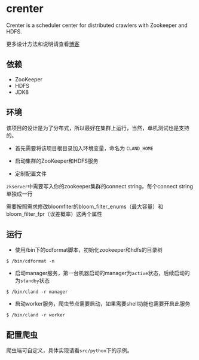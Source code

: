 # crenter
Crenter is a scheduler center for distributed crawlers with Zookeeper and HDFS.

更多设计方法和说明请查看[博客](https://mapleuz.cc/project-crenter)

## 依赖

- ZooKeeper
- HDFS
- JDK8

## 环境

该项目的设计是为了分布式，所以最好在集群上运行，当然，单机测试也是支持的。

- 首先需要将该项目根目录加入环境变量，命名为 `CLAND_HOME`

- 启动集群的ZooKeeper和HDFS服务

- 定制配置文件

`zkserver`中需要写入你的zookeeper集群的connect string，每个connect string单独成一行

需要按照需求修改bloomfiter的bloom_filter_enums（最大容量）和bloom_filter_fpr（误差概率）这两个属性

## 运行

- 使用/bin下的cdformat脚本，初始化zookeeper和hdfs的目录树

```
$ /bin/cdformat -n
```

- 启动manager服务，第一台机器启动的manager为`active`状态，后续启动的为`standby`状态

```
$ /bin/cland -r manager
```

- 启动worker服务，爬虫节点需要启动，如果需要shell功能也需要开启此服务

```
$ /bin/cland -r worker
```

## 配置爬虫

爬虫端可自定义，具体实现请看`src/python`下的示例。
